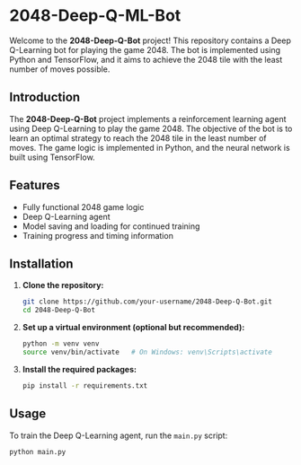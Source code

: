 # 2048-Deep-Q-ML-Bot

Welcome to the **2048-Deep-Q-Bot** project! This repository contains a Deep Q-Learning bot for playing the game 2048. The bot is implemented using Python and TensorFlow, and it aims to achieve the 2048 tile with the least number of moves possible.

## Introduction

The **2048-Deep-Q-Bot** project implements a reinforcement learning agent using Deep Q-Learning to play the game 2048. The objective of the bot is to learn an optimal strategy to reach the 2048 tile in the least number of moves. The game logic is implemented in Python, and the neural network is built using TensorFlow.

## Features

- Fully functional 2048 game logic
- Deep Q-Learning agent
- Model saving and loading for continued training
- Training progress and timing information

## Installation

1. **Clone the repository:**

    ```bash
    git clone https://github.com/your-username/2048-Deep-Q-Bot.git
    cd 2048-Deep-Q-Bot
    ```

2. **Set up a virtual environment (optional but recommended):**

    ```bash
    python -m venv venv
    source venv/bin/activate   # On Windows: venv\Scripts\activate
    ```

3. **Install the required packages:**

    ```bash
    pip install -r requirements.txt
    ```

## Usage

To train the Deep Q-Learning agent, run the `main.py` script:

```bash
python main.py
